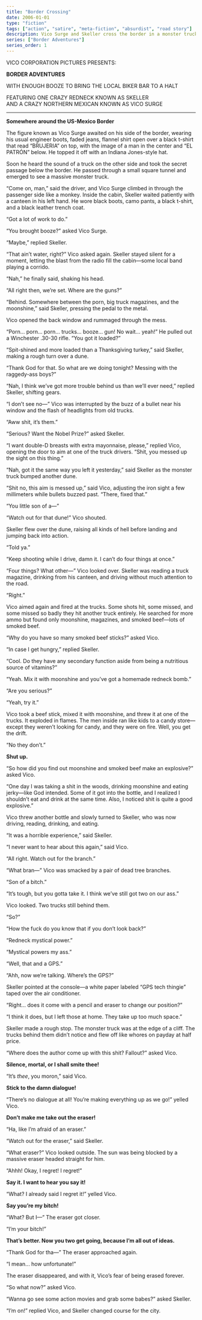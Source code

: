 ```yaml
---
title: "Border Crossing"
date: 2006-01-01
type: "fiction"
tags: ["action", "satire", "meta-fiction", "absurdist", "road story"]
description: Vico Surge and Skeller cross the border in a monster truck loaded with booze, beef, and bullets. Chaos ensues, the author intervenes, and an eraser threatens to wipe it all out. A grindhouse fever dream from the Border Adventures series.
series: ["Border Adventures"]
series_order: 1
---
```


VICO CORPORATION PICTURES PRESENTS:

**BORDER ADVENTURES**

WITH ENOUGH BOOZE TO BRING THE LOCAL BIKER BAR TO A HALT

FEATURING ONE CRAZY REDNECK KNOWN AS SKELLER  
AND A CRAZY NORTHERN MEXICAN KNOWN AS VICO SURGE

---

**Somewhere around the US-Mexico Border**

The figure known as Vico Surge awaited on his side of the border, wearing his usual engineer boots, faded jeans, flannel shirt open over a black t-shirt that read “BRUJERIA” on top, with the image of a man in the center and “EL PATRÓN” below. He topped it off with an Indiana Jones-style hat.

Soon he heard the sound of a truck on the other side and took the secret passage below the border. He passed through a small square tunnel and emerged to see a massive monster truck.

“Come on, man,” said the driver, and Vico Surge climbed in through the passenger side like a monkey. Inside the cabin, Skeller waited patiently with a canteen in his left hand. He wore black boots, camo pants, a black t-shirt, and a black leather trench coat.

“Got a lot of work to do.”

“You brought booze?” asked Vico Surge.

“Maybe,” replied Skeller.

“That ain’t water, right?” Vico asked again. Skeller stayed silent for a moment, letting the blast from the radio fill the cabin—some local band playing a corrido.

“Nah,” he finally said, shaking his head.

“All right then, we’re set. Where are the guns?”

“Behind. Somewhere between the porn, big truck magazines, and the moonshine,” said Skeller, pressing the pedal to the metal.

Vico opened the back window and rummaged through the mess.

“Porn... porn... porn... trucks... booze... gun! No wait... yeah!” He pulled out a Winchester .30-30 rifle. “You got it loaded?”

“Spit-shined and more loaded than a Thanksgiving turkey,” said Skeller, making a rough turn over a dune.

“Thank God for that. So what are we doing tonight? Messing with the raggedy-ass boys?”

“Nah, I think we’ve got more trouble behind us than we’ll ever need,” replied Skeller, shifting gears.

“I don’t see no—” Vico was interrupted by the buzz of a bullet near his window and the flash of headlights from old trucks.

“Aww shit, it’s them.”

“Serious? Want the Nobel Prize?” asked Skeller.

“I want double-D breasts with extra mayonnaise, please,” replied Vico, opening the door to aim at one of the truck drivers. “Shit, you messed up the sight on this thing.”

“Nah, got it the same way you left it yesterday,” said Skeller as the monster truck bumped another dune.

“Shit no, this aim is messed up,” said Vico, adjusting the iron sight a few millimeters while bullets buzzed past. “There, fixed that.”

“You little son of a—”

“Watch out for that dune!” Vico shouted.

Skeller flew over the dune, raising all kinds of hell before landing and jumping back into action.

“Told ya.”

“Keep shooting while I drive, damn it. I can’t do four things at once.”

“Four things? What other—” Vico looked over. Skeller was reading a truck magazine, drinking from his canteen, and driving without much attention to the road.

“Right.”

Vico aimed again and fired at the trucks. Some shots hit, some missed, and some missed so badly they hit another truck entirely. He searched for more ammo but found only moonshine, magazines, and smoked beef—lots of smoked beef.

“Why do you have so many smoked beef sticks?” asked Vico.

“In case I get hungry,” replied Skeller.

“Cool. Do they have any secondary function aside from being a nutritious source of vitamins?”

“Yeah. Mix it with moonshine and you’ve got a homemade redneck bomb.”

“Are you serious?”

“Yeah, try it.”

Vico took a beef stick, mixed it with moonshine, and threw it at one of the trucks. It exploded in flames. The men inside ran like kids to a candy store—except they weren’t looking for candy, and they were on fire. Well, you get the drift.

“No they don’t.”

**Shut up.**

“So how did you find out moonshine and smoked beef make an explosive?” asked Vico.

“One day I was taking a shit in the woods, drinking moonshine and eating jerky—like God intended. Some of it got into the bottle, and I realized I shouldn’t eat and drink at the same time. Also, I noticed shit is quite a good explosive.”

Vico threw another bottle and slowly turned to Skeller, who was now driving, reading, drinking, and eating.

“It was a horrible experience,” said Skeller.

“I never want to hear about this again,” said Vico.

“All right. Watch out for the branch.”

“What bran—” Vico was smacked by a pair of dead tree branches.

“Son of a bitch.”

“It’s tough, but you gotta take it. I think we’ve still got two on our ass.”

Vico looked. Two trucks still behind them.

“So?”

“How the fuck do you know that if you don’t look back?”

“Redneck mystical power.”

“Mystical powers my ass.”

“Well, that and a GPS.”

“Ahh, now we’re talking. Where’s the GPS?”

Skeller pointed at the console—a white paper labeled “GPS tech thingie” taped over the air conditioner.

“Right... does it come with a pencil and eraser to change our position?”

“I think it does, but I left those at home. They take up too much space.”

Skeller made a rough stop. The monster truck was at the edge of a cliff. The trucks behind them didn’t notice and flew off like whores on payday at half price.

“Where does the author come up with this shit? Fallout?” asked Vico.

**Silence, mortal, or I shall smite thee!**

“It’s *thee*, you moron,” said Vico.

**Stick to the damn dialogue!**

“There’s no dialogue at all! You’re making everything up as we go!” yelled Vico.

**Don’t make me take out the eraser!**

“Ha, like I’m afraid of an eraser.”

“Watch out for the eraser,” said Skeller.

“What eraser?” Vico looked outside. The sun was being blocked by a massive eraser headed straight for him.

“Ahhh! Okay, I regret! I regret!”

**Say it. I want to hear you say it!**

“What? I already said I regret it!” yelled Vico.

**Say you’re my bitch!**

“What? But I—” The eraser got closer.

“I’m your bitch!”

**That’s better. Now you two get going, because I’m all out of ideas.**

“Thank God for tha—” The eraser approached again.

“I mean... how unfortunate!”

The eraser disappeared, and with it, Vico’s fear of being erased forever.

“So what now?” asked Vico.

“Wanna go see some action movies and grab some babes?” asked Skeller.

“I’m on!” replied Vico, and Skeller changed course for the city.
